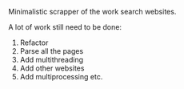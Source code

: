 Minimalistic scrapper of the work search websites.

A lot of work still need to be done:

1. Refactor
2. Parse all the pages
3. Add multithreading
4. Add other websites
5. Add multiprocessing
etc.